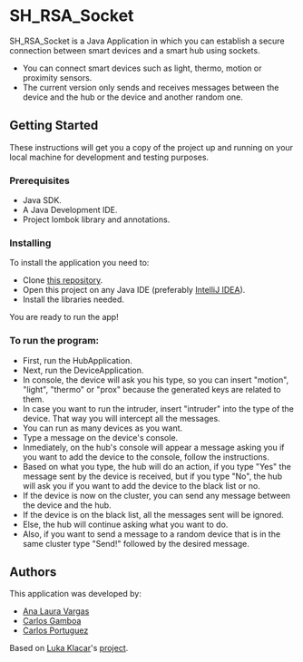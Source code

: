 # SH_RSA_Socket

SH_RSA_Socket is a Java Application in which you can establish a secure connection between smart devices and a smart hub using sockets.
 - You can connect smart devices such as light, thermo, motion or proximity sensors.
 - The current version only sends and receives messages between the device and the hub or the device and another random one.

## Getting Started

These instructions will get you a copy of the project up and running on your local machine for development and testing purposes.

### Prerequisites

 - Java SDK.
 - A Java Development IDE.
 - Project lombok library and annotations.

### Installing

To install the application you need to:
 - Clone [this repository][project_repo].
 - Open this project on any Java IDE (preferably [IntelliJ IDEA]).
 - Install the libraries needed.

You are ready to run the app!

### To run the program:

 - First, run the HubApplication.
 - Next, run the DeviceApplication.
 - In console, the device will ask you his type, so you can insert "motion", "light", "thermo" or "prox" because the generated keys are related to them.
 - In case you want to run the intruder, insert "intruder" into the type of the device. That way you will intercept all the messages.
 - You can run as many devices as you want.
 - Type a message on the device's console.
 - Inmediately, on the hub's console will appear a message asking you if you want to add the device to the console, follow the instructions.
 - Based on what you type, the hub will do an action, if you type "Yes" the message sent by the device is received, but if you type "No", the hub will ask you if you want to add the device to the black list or no.
 - If the device is now on the cluster, you can send any message between the device and the hub.
 - If the device is on the black list, all the messages sent will be ignored.
 - Else, the hub will continue asking what you want to do.
 - Also, if you want to send a message to a random device that is in the same cluster type "Send!" followed by the desired message.

## Authors

This application was developed by:

  - [Ana Laura Vargas][analau05]
  - [Carlos Gamboa][carlos-gamboa]
  - [Carlos Portuguez][KarmanXV]
  
Based on [Luka Klacar][lklacar]'s [project][luka's_repo].

[//]: # (These are reference links used in the body of this note and get stripped out when the markdown processor does its job. There is no need to format nicely because it shouldn't be seen. Thanks SO - http://stackoverflow.com/questions/4823468/store-comments-in-markdown-syntax)

   [lklacar]: <https://github.com/lklacar>
   [analau05]: <https://github.com/analau05>
   [carlos-gamboa]: <https://github.com/carlos-gamboa>
   [KarmanXV]: <https://github.com/KarmanXV>

   [IntelliJ IDEA]: <https://www.jetbrains.com/idea/>
   [project_repo]: <https://github.com/carlos-gamboa/SH_RSA_Socket>
   [luka's_repo]: <https://github.com/lklacar/java-rsa-socket-chat>
